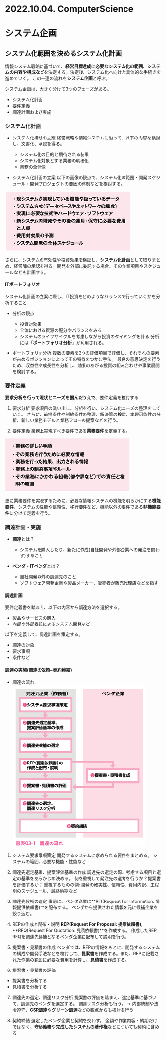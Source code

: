 # 2022.10.04. ComputerScience

# システム企画

## システム化範囲を決めるシステム化計画

情報システム戦略に基づいて、**経営目標達成に必要なシステム化の範囲**、**システムの内容や構成など**を決定する。決定後、システム化へ向けた具体的な手続きを進めていく。
この一連の流れを**システム企画**と呼ぶ。

システム企画は、大きく分けて3つのフェーズがある。
* システム化計画
* 要件定義
* 調達計画および実施

### システム化計画

* システム化構想の立案
経営戦略や情報システムに沿って、以下の内容を検討し、文書化、承認を得る。
  + システム化の目的と期待される結果
  + システム化対象とする業務の明確化
  + 業務の全体像

* システム化計画の立案
以下の画像の観点で、システム化の範囲・開発スケジュール・開発プロジェクトの要因の体制などを検討する。

![](2022-10-04-09-39-46.png)

さらに、システムの有効性や投資効果を検証し、**システム化計画**として取りまとめ、経営陣の承認を得る。開発を外部に委託する場合、その作業項目やスケジュールなども計画する。

#### ITポートフォリオ

システム化計画の立案に際し、IT投資をどのようなバランスで行っていくかを分析すること

* 分析の観点
  + 投資対効果
  + 全体における資源の配分やバランスをみる
  + システムのライフサイクルを考慮しながら投資のタイミングを計る
分析には「**ポートフォリオ分析**」が利用される。

* ポートフォリオ分析
複数の要素を2つの評価項目で評価し、それぞれの要素が占めるポジションによってその特徴をつかむ手法。
最良の意思決定を行うため、収益性や成長性を分析し、効果のあがる投資の組み合わせや事業展開を検討する。

### 要件定義

**要求分析を行って現状とニーズを掴んだうえで**、要件定義を検討する

1. 要求分析
要求項目の洗い出し、分析を行い、システム化ニーズの整理をしていく。
さらに、前提条件や制約条件の整理、解決策の検討、実現可能性の分析、新しい業務モデルと業務フローの提案などを行う。

2. 要件定義
業務上実現すべき要件である**業務要件**を定義する。

![](2022-10-04-09-59-18.png)

更に業務要件を実現するために、必要な情報システムの機能を明らかにする**機能要件**、システムの性能や信頼性、移行要件など、機能以外の要件である**非機能要件**に分けて定義を行う。

### 調達計画・実施

* **調達**とは？
  + システムを購入したり、新たに作成(自社開発や外部企業への発注を問わず)すること

* **ベンダ・ITベンダ**とは？
  + 自社開発以外の調達先のこと
  + ソフトウェア開発企業や製品メーカー、販売者が販売代理店などを指す

#### 調達計画

要件定義書を踏まえ、以下の内容から調達方法を選択する。
* 製品やサービスの購入
* 内部や外部委託によるシステム開発など

以下を定義して、調達計画を策定する。
* 調達の対象
* 要求事項
* 条件など

#### 調達の実施(調達の依頼~契約締結)

* 調達の流れ
![](2022-10-04-13-19-52.png)

1. システム要求事項策定
開発するシステムに求められる要件をまとめる。
システムの範囲、必要な機能・性能など

2. 調達先選定基準、提案評価基準の作成
調達先の選定の際、考慮する項目と選定の基準をあらかじめ決める。
何を重視して発注先の選考を行うか？提案書を評価するか？
重視するものの例: 開発の確実性、信頼性、費用内訳、工程別のスケジュール、最終納期など

3. 調達先候補の選定
事前に、ベンダ企業に**RFI(Request For Information: 情報提供依頼書)**を配布する。
ベンダから提供された情報を元に候補企業を絞り込む。

4. REPの作成と配布・説明
**REP(Request For Proposal: 提案依頼書)**, **RFQ(Request For Quotation: 見積依頼書)**を作成する。
作成したREP, RFQを調達先候補となるベンダ企業に配布して説明を行う。

5. 提案書・見積書の作成
ベンダでは、RFPの情報をもとに、開発するシステムの構成や開発手法などを検討して、**提案書**を作成する。また、RFPに記載された作業の範囲に必要な費用を計算し、**見積書**を作成する。

6. 提案書・見積書の評価
* 提案書を分析する
* 見積書を分析する

7. 調達先の選定、調達リスク分析
提案書の評価を踏まえ、選定基準に基づいて、調達先のベンダを選定する。
調達リスク分析も行う。
-> 内部統制や法令遵守、**CSR調達**や**グリーン調達**などの観点からも検討を行う

8. 契約締結
選定したベンダ企業と契約を交わす。
金額や作業内容・納期だけではなく、**守秘義務**や**完成したシステムの著作権**などについても契約に含める
